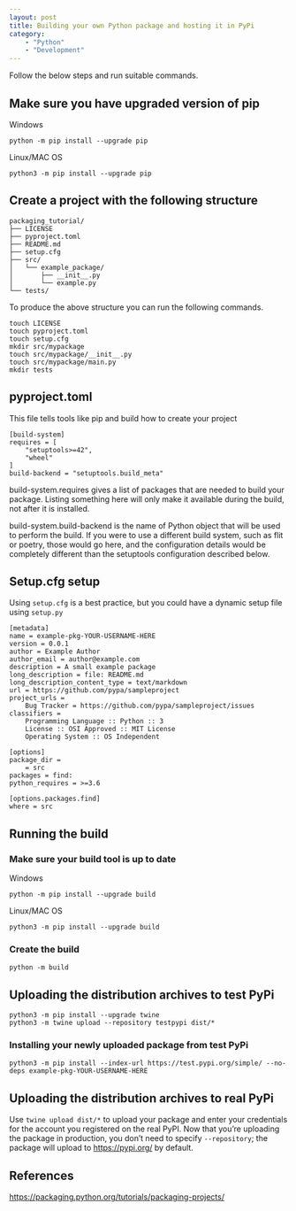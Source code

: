 ```yaml
---
layout: post
title: Building your own Python package and hosting it in PyPi
category: 
    - "Python"
    - "Development"
---
```


Follow the below steps and run suitable commands.

## Make sure you have upgraded version of pip
Windows
```
python -m pip install --upgrade pip
```

Linux/MAC OS
```
python3 -m pip install --upgrade pip
```

## Create a project with the following structure
```
packaging_tutorial/
├── LICENSE
├── pyproject.toml
├── README.md
├── setup.cfg
├── src/
│   └── example_package/
│       ├── __init__.py
│       └── example.py
└── tests/
```
To produce the above structure you can run the following commands.
```
touch LICENSE
touch pyproject.toml
touch setup.cfg
mkdir src/mypackage
touch src/mypackage/__init__.py
touch src/mypackage/main.py
mkdir tests
```

## pyproject.toml 

This file tells tools like pip and build how to create your project

```
[build-system]
requires = [
    "setuptools>=42",
    "wheel"
]
build-backend = "setuptools.build_meta"
```
build-system.requires gives a list of packages that are needed to build your package. Listing something here will only make it available during the build, not after it is installed.

build-system.build-backend is the name of Python object that will be used to perform the build. If you were to use a different build system, such as flit or poetry, those would go here, and the configuration details would be completely different than the setuptools configuration described below.


## Setup.cfg setup
Using `setup.cfg` is a best practice, but you could have a dynamic setup file using `setup.py`

```
[metadata]
name = example-pkg-YOUR-USERNAME-HERE
version = 0.0.1
author = Example Author
author_email = author@example.com
description = A small example package
long_description = file: README.md
long_description_content_type = text/markdown
url = https://github.com/pypa/sampleproject
project_urls =
    Bug Tracker = https://github.com/pypa/sampleproject/issues
classifiers =
    Programming Language :: Python :: 3
    License :: OSI Approved :: MIT License
    Operating System :: OS Independent

[options]
package_dir =
    = src
packages = find:
python_requires = >=3.6

[options.packages.find]
where = src

```
## Running the build
### Make sure your build tool is up to date
Windows
```
python -m pip install --upgrade build
```
Linux/MAC OS
```
python3 -m pip install --upgrade build
```


### Create the build
```
python -m build
```

## Uploading the distribution archives to test PyPi
```
python3 -m pip install --upgrade twine
python3 -m twine upload --repository testpypi dist/*
```

### Installing your newly uploaded package from test PyPi
```
python3 -m pip install --index-url https://test.pypi.org/simple/ --no-deps example-pkg-YOUR-USERNAME-HERE
```

## Uploading the distribution archives to real PyPi
Use `twine upload dist/*` to upload your package and enter your credentials for the account you registered on the real PyPI. Now that you’re uploading the package in production, you don’t need to specify `--repository`; the package will upload to https://pypi.org/ by default.

## References
https://packaging.python.org/tutorials/packaging-projects/
